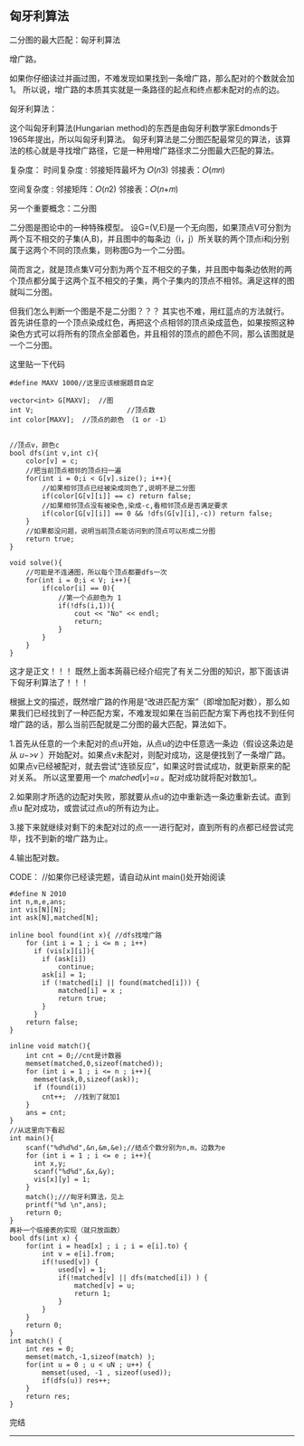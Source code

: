 
## 匈牙利算法

二分图的最大匹配：匈牙利算法

增广路。

如果你仔细读过并画过图，不难发现如果找到一条增广路，那么配对的个数就会加1。
所以说，增广路的本质其实就是一条路径的起点和终点都未配对的点的边。

匈牙利算法：

这个叫匈牙利算法(Hungarian method)的东西是由匈牙利数学家Edmonds于1965年提出，所以叫匈牙利算法。
匈牙利算法是二分图匹配最常见的算法，该算法的核心就是寻找增广路径，它是一种用增广路径求二分图最大匹配的算法。

复杂度：
时间复杂度 :
邻接矩阵最坏为 𝑂(𝑛3)
邻接表：𝑂(𝑚𝑛)

空间复杂度 :
邻接矩阵：𝑂(𝑛2)
邻接表：𝑂(𝑛+𝑚)

另一个重要概念：二分图

二分图是图论中的一种特殊模型。 
设G=(V,E)是一个无向图，如果顶点V可分割为两个互不相交的子集(A,B)，并且图中的每条边（i，j）所关联的两个顶点i和j分别属于这两个不同的顶点集，则称图G为一个二分图。

简而言之，就是顶点集V可分割为两个互不相交的子集，并且图中每条边依附的两个顶点都分属于这两个互不相交的子集，两个子集内的顶点不相邻。满足这样的图就叫二分图。

但我们怎么判断一个图是不是二分图？？？
其实也不难，用红蓝点的方法就行。首先讲任意的一个顶点染成红色，再把这个点相邻的顶点染成蓝色，如果按照这种染色方式可以将所有的顶点全部着色，并且相邻的顶点的颜色不同，那么该图就是一个二分图。

这里贴一下代码

```cgo
#define MAXV 1000//这里应该根据题目自定

vector<int> G[MAXV];  //图 
int V;                       //顶点数 
int color[MAXV];  //顶点的颜色 （1 or -1） 


//顶点v，颜色c 
bool dfs(int v,int c){
    color[v] = c;
    //把当前顶点相邻的顶点扫一遍 
    for(int i = 0;i < G[v].size(); i++){
        //如果相邻顶点已经被染成同色了,说明不是二分图 
        if(color[G[v][i]] == c) return false;
        //如果相邻顶点没有被染色,染成-c,看相邻顶点是否满足要求 
        if(color[G[v][i]] == 0 && !dfs(G[v][i],-c)) return false;
    }
    //如果都没问题，说明当前顶点能访问到的顶点可以形成二分图 
    return true;
}

void solve(){
    //可能是不连通图，所以每个顶点都要dfs一次 
    for(int i = 0;i < V; i++){
        if(color[i] == 0){
            //第一个点颜色为 1 
            if(!dfs(i,1)){
                cout << "No" << endl;
                return;
            }
        }
    }
}
```

这才是正文！！！
既然上面本蒟蒻已经介绍完了有关二分图的知识，那下面该讲下匈牙利算法了！！！

根据上文的描述，既然增广路的作用是“改进匹配方案”（即增加配对数），那么如果我们已经找到了一种匹配方案，不难发现如果在当前匹配方案下再也找不到任何增广路的话，那么当前匹配就是二分图的最大匹配，算法如下。

1.首先从任意的一个未配对的点u开始，从点u的边中任意选一条边（假设这条边是从 𝑢−>𝑣 ）开始配对。如果点v未配对，则配对成功，这是便找到了一条增广路。如果点v已经被配对，就去尝试“连锁反应”，如果这时尝试成功，就更新原来的配对关系。
所以这里要用一个 𝑚𝑎𝑡𝑐ℎ𝑒𝑑[𝑣]=𝑢 。配对成功就将配对数加1,。

2.如果刚才所选的边配对失败，那就要从点u的边中重新选一条边重新去试。直到点u
配对成功，或尝试过点u的所有边为止。

3.接下来就继续对剩下的未配对过的点一一进行配对，直到所有的点都已经尝试完毕，找不到新的增广路为止。

4.输出配对数。

CODE：
//如果你已经读完题，请自动从int main()处开始阅读 

```cgo
#define N 2010
int n,m,e,ans;
int vis[N][N];
int ask[N],matched[N];

inline bool found(int x){ //dfs找增广路 
    for (int i = 1 ; i <= m ; i++)
      if (vis[x][i]){
        if (ask[i]) 
            continue;
        ask[i] = 1;
        if (!matched[i] || found(matched[i])) { 
            matched[i] = x ; 
            return true;
        }
      }
    return false;
}

inline void match(){
    int cnt = 0;//cnt是计数器 
    memset(matched,0,sizeof(matched));
    for (int i = 1 ; i <= n ; i++){
      memset(ask,0,sizeof(ask));
      if (found(i)) 
        cnt++;  //找到了就加1 
    }
    ans = cnt;
}
//从这里向下看起 
int main(){
    scanf("%d%d%d",&n,&m,&e);//结点个数分别为n,m，边数为e
    for (int i = 1 ; i <= e ; i++){
      int x,y;
      scanf("%d%d",&x,&y);
      vis[x][y] = 1;
    }
    match();///匈牙利算法，见上 
    printf("%d \n",ans);
    return 0;
}
再补一个临接表的实现（就只放函数）
bool dfs(int x) {
    for(int i = head[x] ; i ; i = e[i].to) {
        int v = e[i].from;
        if(!used[v]) {
            used[v] = 1;
            if(!matched[v] || dfs(matched[i]) ) {
                matched[v] = u;
                return 1;
            }
        }
    }
    return 0;
}
int match() {
    int res = 0;    
    memset(match,-1,sizeof(match) );    
    for(int u = 0 ; u < uN ; u++) {        
        memset(used, -1 , sizeof(used));        
        if(dfs(u)) res++;    
    }    
    return res; 
}
```

完结

---




